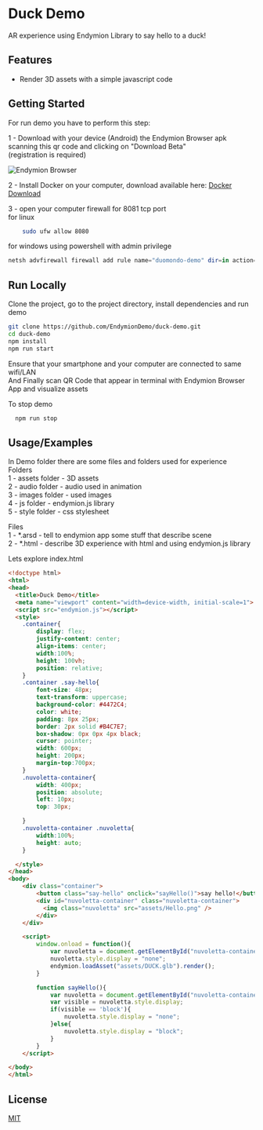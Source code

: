 
# Duck Demo

AR experience using Endymion Library to say hello to a duck!



## Features

- Render 3D assets with a simple javascript code


## Getting Started

For run demo you have to perform this step:   

1 - Download with your device (Android) the Endymion Browser apk scanning this qr code and clicking on "Download Beta"        
    (registration is required)   

![Endymion Browser](https://endymion.tech/endymion-address-qrcode-300x300.png)      



2 - Install Docker on your computer, download available here: [Docker Download](https://docs.docker.com/desktop/)

3 - open your computer firewall for 8081 tcp port   
for linux
```bash
    sudo ufw allow 8080
```
for windows using powershell with admin privilege
```powershell
netsh advfirewall firewall add rule name="duomondo-demo" dir=in action=allow protocol=TCP localport=8080
```
    
## Run Locally

Clone the project, go to the project directory, install dependencies and run demo

```bash
git clone https://github.com/EndymionDemo/duck-demo.git  
cd duck-demo    
npm install   
npm run start   

```
Ensure that your smartphone and your computer are connected to same wifi/LAN        
And Finally scan QR Code that appear in terminal with Endymion Browser App and visualize assets


To stop demo    

```bash
  npm run stop
```

## Usage/Examples
In Demo folder there are some files and folders used for experience        
Folders     
1 - assets folder - 3D assets           
2 - audio folder - audio used in animation           
3 - images folder - used images     
4 - js folder - endymion.js library         
5 - style folder - css stylesheet     

Files       
1 - *.arsd - tell to endymion app some stuff that describe scene        
2 - *.html - describe 3D experience with html and using endymion.js library     

Lets explore index.html
```html
<!doctype html>
<html>
<head>
  <title>Duck Demo</title>
  <meta name="viewport" content="width=device-width, initial-scale=1">
  <script src="endymion.js"></script>
  <style>
    .container{
        display: flex;
        justify-content: center;
        align-items: center;
        width:100%;
        height: 100vh;
        position: relative;
    }
    .container .say-hello{
        font-size: 48px;
        text-transform: uppercase;
        background-color: #4472C4;
        color: white;
        padding: 8px 25px;
        border: 2px solid #B4C7E7;
        box-shadow: 0px 0px 4px black;
        cursor: pointer;
        width: 600px;
        height: 200px;
        margin-top:700px;
    }
    .nuvoletta-container{
        width: 400px;
        position: absolute;
        left: 10px;
        top: 30px;

    }
    .nuvoletta-container .nuvoletta{
        width:100%;
        height: auto;
    }

  </style>
</head>
<body>
    <div class="container">
        <button class="say-hello" onclick="sayHello()">say hello!</button>
        <div id="nuvoletta-container" class="nuvoletta-container">
          <img class="nuvoletta" src="assets/Hello.png" />
        </div>
    </div>

    <script>
        window.onload = function(){
            var nuvoletta = document.getElementById("nuvoletta-container");
            nuvoletta.style.display = "none";
            endymion.loadAsset("assets/DUCK.glb").render();
        }

        function sayHello(){
            var nuvoletta = document.getElementById("nuvoletta-container");
            var visible = nuvoletta.style.display;
            if(visible == 'block'){
                nuvoletta.style.display = "none";
            }else{
                nuvoletta.style.display = "block";
            }
        }
    </script>

</body>
</html>

```


## License

[MIT](https://choosealicense.com/licenses/mit/)

